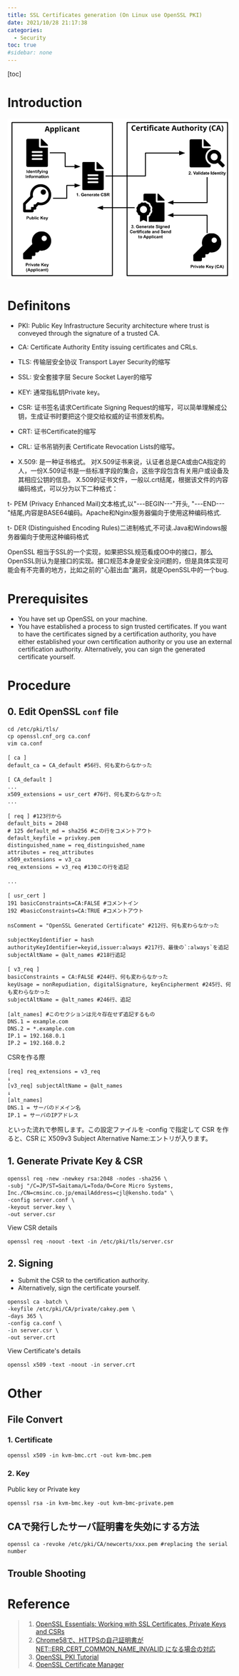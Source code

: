 ```yaml
---
title: SSL Certificates generation (On Linux use OpenSSL PKI)
date: 2021/10/28 21:17:38
categories:
  - Security
toc: true
#sidebar: none
---
```


[toc]

# Introduction

![1449efa5e5facdd61663427a98e3a3a7.png](/resources/1fa2a2eab1bc40278d446a4d051bf8e7.png)

# Definitons
- PKI: Public Key Infrastructure
Security architecture where trust is conveyed through the signature of a trusted CA.
- CA: Certificate Authority
Entity issuing certificates and CRLs.
- TLS: 传输层安全协议 Transport Layer Security的缩写
- SSL: 安全套接字层 Secure Socket Layer的缩写
- KEY: 通常指私钥Private key。
- CSR: 证书签名请求Certificate Signing Request的缩写，可以简单理解成公钥，生成证书时要把这个提交给权威的证书颁发机构。
- CRT: 证书Certificate的缩写
- CRL: 证书吊销列表 Certificate Revocation Lists的缩写。

- X.509: 是一种证书格式。
对X.509证书来说，认证者总是CA或由CA指定的人，一份X.509证书是一些标准字段的集合，这些字段包含有关用户或设备及其相应公钥的信息。
X.509的证书文件，一般以.crt结尾，根据该文件的内容编码格式，可以分为以下二种格式：

t- PEM (Privacy Enhanced Mail)文本格式,以"---BEGIN---"开头, "---END---"结尾,内容是BASE64编码。Apache和Nginx服务器偏向于使用这种编码格式.

t- DER (Distinguished Encoding Rules)二进制格式,不可读.Java和Windows服务器偏向于使用这种编码格式

OpenSSL 相当于SSL的一个实现，如果把SSL规范看成OO中的接口，那么OpenSSL则认为是接口的实现。接口规范本身是安全没问题的，但是具体实现可能会有不完善的地方，比如之前的"心脏出血"漏洞，就是OpenSSL中的一个bug.




# Prerequisites

- You have set up OpenSSL on your machine.
- You have established a process to sign trusted certificates. If you want to have the certificates signed by a certification authority, you have either established your own certification authority or you use an external certification authority. Alternatively, you can sign the generated certificate yourself.

# Procedure

## 0. Edit OpenSSL `conf` file

```
cd /etc/pki/tls/
cp openssl.cnf_org ca.conf
vim ca.conf

[ ca ]
default_ca = CA_default #56行、何も変わらなかった

[ CA_default ]
...
x509_extensions = usr_cert #76行、何も変わらなかった
...

[ req ] #123行から
default_bits = 2048
# 125 default_md = sha256 #この行をコメントアウト
default_keyfile = privkey.pem
distinguished_name = req_distinguished_name
attributes = req_attributes
x509_extensions = v3_ca
req_extensions = v3_req #130この行を追記

...

[ usr_cert ]
191 basicConstraints=CA:FALSE #コメントイン
192 #basicConstraints=CA:TRUE #コメントアウト

nsComment = "OpenSSL Generated Certificate" #212行、何も変わらなかった

subjectKeyIdentifier = hash
authorityKeyIdentifier=keyid,issuer:always #217行、最後の`:always`を追記
subjectAltName = @alt_names #218行追記

[ v3_req ]
basicConstraints = CA:FALSE #244行、何も変わらなかった
keyUsage = nonRepudiation, digitalSignature, keyEncipherment #245行、何も変わらなかった
subjectAltName = @alt_names #246行、追記

[alt_names] #このセクションは元々存在せず追記するもの
DNS.1 = example.com
DNS.2 = *.example.com
IP.1 = 192.168.0.1
IP.2 = 192.168.0.2

```

CSRを作る際
```
[req] req_extensions = v3_req
↓
[v3_req] subjectAltName = @alt_names
↓
[alt_names]
DNS.1 = サーバのドメイン名
IP.1 = サーバのIPアドレス
```
といった流れで参照します。この設定ファイルを -config で指定して CSR を作ると、CSR に X509v3 Subject Alternative Name:エントリが入ります。

## 1. Generate Private Key & CSR

```
openssl req -new -newkey rsa:2048 -nodes -sha256 \
-subj "/C=JP/ST=Saitama/L=Toda/O=Core Micro Systems, Inc./CN=cmsinc.co.jp/emailAddress=cjl@kensho.toda" \
-config server.conf \
-keyout server.key \
-out server.csr
```

View CSR details
```
openssl req -noout -text -in /etc/pki/tls/server.csr
```


## 2. Signing

- Submit the CSR to the certification authority.
- Alternatively, sign the certificate yourself.

```
openssl ca -batch \
-keyfile /etc/pki/CA/private/cakey.pem \
-days 365 \
-config ca.conf \
-in server.csr \
-out server.crt
```
View Certificate's details
```
openssl x509 -text -noout -in server.crt
```

# Other

## File Convert

### 1. Certificate

```
openssl x509 -in kvm-bmc.crt -out kvm-bmc.pem
```

### 2. Key

Public key or Private key
```
openssl rsa -in kvm-bmc.key -out kvm-bmc-private.pem
```




## CAで発行したサーバ証明書を失効にする方法

```
openssl ca -revoke /etc/pki/CA/newcerts/xxx.pem #replacing the serial number
```


## Trouble Shooting

# Reference
>
>1. [OpenSSL Essentials: Working with SSL Certificates, Private Keys and CSRs
](https://www.digitalocean.com/community/tutorials/openssl-essentials-working-with-ssl-certificates-private-keys-and-csrs)
>2. [Chrome58で、HTTPSの自己証明書がNET::ERR_CERT_COMMON_NAME_INVALID になる場合の対応
](https://tech.torico-corp.com/blog/chrome58-https-ssl-cert-san-error/)
>3. [OpenSSL PKI Tutorial ](https://pki-tutorial.readthedocs.io/en/latest/#)
>4. [OpenSSL Certificate Manager](https://www.golinuxcloud.com/tutorial-pki-certificates-authority-ocsp/)
